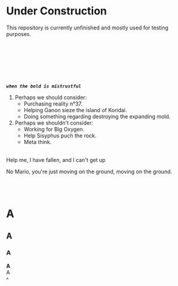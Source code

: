 # Under Construction
This repository is currently unfinished and mostly used for testing purposes.  
&nbsp;

&nbsp;

&nbsp;

&nbsp;

_**`when the bold is mistrustful`**_  

1. Perhaps we should consider:
    * Purchasing reality n°37.
    * Helping Ganon sieze the island of Koridai.
    * Doing something regarding destroying the expanding mold.
2. Perhaps we shouldn't consider:
    * Working for Big Oxygen.
    * Help Sisyphus puch the rock.
    * Meta think.  
&nbsp;



‏Help me, I have fallen, and I can't get up
&nbsp;  

No Mario, you're just moving on the ground, moving on the ground.  
&nbsp;

&nbsp;


# A
## A
### A
**A**  
A  
ᴬ  
